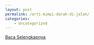 ```yaml
---
layout: post
permalink: /arti-mimpi-darah-di-jalan/
categories:
    - Uncategorized
---
```


[Baca Selengkapnya](/08)